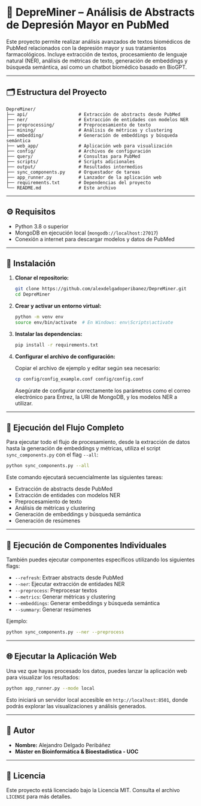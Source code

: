 # 🧠 DepreMiner – Análisis de Abstracts de Depresión Mayor en PubMed

Este proyecto permite realizar análisis avanzados de textos biomédicos de PubMed relacionados con la depresión mayor y sus tratamientos farmacológicos. Incluye extracción de textos, procesamiento de lenguaje natural (NER), análisis de métricas de texto, generación de embeddings y búsqueda semántica, así como un chatbot biomédico basado en BioGPT.

---

## 🗂️ Estructura del Proyecto

```
DepreMiner/
├── api/                   # Extracción de abstracts desde PubMed
├── ner/                   # Extracción de entidades con modelos NER
├── preprocessing/         # Preprocesamiento de texto
├── mining/                # Análisis de métricas y clustering
├── embedding/             # Generación de embeddings y búsqueda semántica
├── web_app/               # Aplicación web para visualización
├── config/                # Archivos de configuración
├── query/                 # Consultas para PubMed
├── scripts/               # Scripts adicionales
├── output/                # Resultados intermedios
├── sync_components.py     # Orquestador de tareas
├── app_runner.py          # Lanzador de la aplicación web
├── requirements.txt       # Dependencias del proyecto
└── README.md              # Este archivo
```

---

## ⚙️ Requisitos

- Python 3.8 o superior
- MongoDB en ejecución local (`mongodb://localhost:27017`)
- Conexión a internet para descargar modelos y datos de PubMed

---

## 🚀 Instalación

1. **Clonar el repositorio:**

   ```bash
   git clone https://github.com/alexdelgadoperibanez/DepreMiner.git
   cd DepreMiner
   ```

2. **Crear y activar un entorno virtual:**

   ```bash
   python -m venv env
   source env/bin/activate  # En Windows: env\Scripts\activate
   ```

3. **Instalar las dependencias:**

   ```bash
   pip install -r requirements.txt
   ```

4. **Configurar el archivo de configuración:**

   Copiar el archivo de ejemplo y editar según sea necesario:

   ```bash
   cp config/config_example.conf config/config.conf
   ```

   Asegúrate de configurar correctamente los parámetros como el correo electrónico para Entrez, la URI de MongoDB, y los modelos NER a utilizar.

---

## 🔄 Ejecución del Flujo Completo

Para ejecutar todo el flujo de procesamiento, desde la extracción de datos hasta la generación de embeddings y métricas, utiliza el script `sync_components.py` con el flag `--all`:

```bash
python sync_components.py --all
```

Este comando ejecutará secuencialmente las siguientes tareas:

- Extracción de abstracts desde PubMed
- Extracción de entidades con modelos NER
- Preprocesamiento de texto
- Análisis de métricas y clustering
- Generación de embeddings y búsqueda semántica
- Generación de resúmenes

---

## 🧩 Ejecución de Componentes Individuales

También puedes ejecutar componentes específicos utilizando los siguientes flags:

- `--refresh`: Extraer abstracts desde PubMed
- `--ner`: Ejecutar extracción de entidades NER
- `--preprocess`: Preprocesar textos
- `--metrics`: Generar métricas y clustering
- `--embeddings`: Generar embeddings y búsqueda semántica
- `--summary`: Generar resúmenes

Ejemplo:

```bash
python sync_components.py --ner --preprocess
```

---

## 🌐 Ejecutar la Aplicación Web

Una vez que hayas procesado los datos, puedes lanzar la aplicación web para visualizar los resultados:

```bash
python app_runner.py --mode local
```

Esto iniciará un servidor local accesible en `http://localhost:8501`, donde podrás explorar las visualizaciones y análisis generados.

---

## 📌 Autor

- **Nombre:** Alejandro Delgado Peribáñez
- **Máster en Bioinformática & Bioestadistica - UOC**

---

## 📄 Licencia

Este proyecto está licenciado bajo la Licencia MIT. Consulta el archivo `LICENSE` para más detalles.
